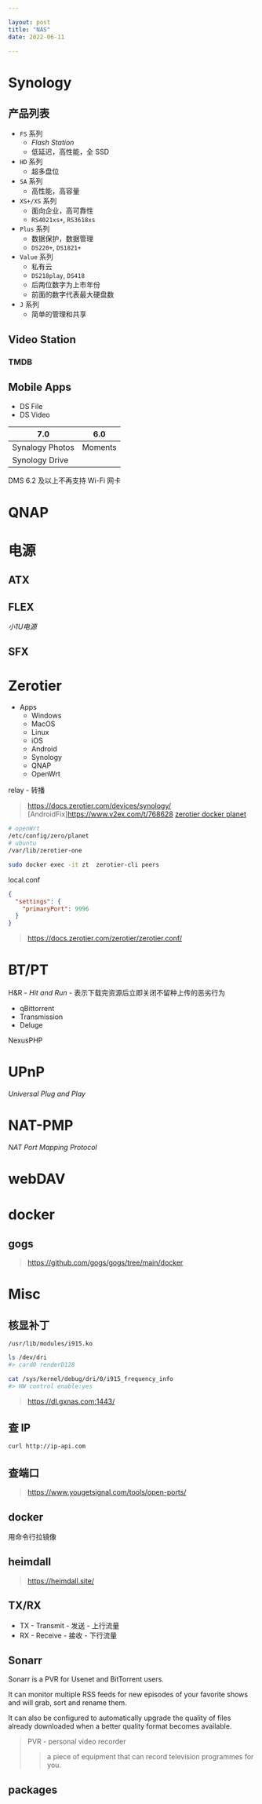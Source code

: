 ```yaml
---

layout: post
title: "NAS"
date: 2022-06-11

---
```


# Synology

## 产品列表

- `FS` 系列
  + *Flash Station*
  + 低延迟，高性能，全 SSD
- `HD` 系列
  + 超多盘位
- `SA` 系列
  + 高性能，高容量
- `XS+/XS` 系列
  + 面向企业，高可靠性
  + `RS4021xs+`, `RS3618xs`
- `Plus` 系列
  + 数据保护，数据管理
  + `DS220+`, `DS1821+`
- `Value` 系列
  + 私有云
  + `DS218play`, `DS418`
  + 后两位数字为上市年份
  + 前面的数字代表最大硬盘数
- `J` 系列
  + 简单的管理和共享

## Video Station

### TMDB

## Mobile Apps

- DS File
- DS Video


| 7.0             | 6.0     |
| --------------- | ------- |
| Synalogy Photos | Moments |
| Synology Drive  |         |



DMS 6.2 及以上不再支持 Wi-Fi 网卡

# QNAP

# 电源

## ATX

## FLEX
*小1U电源*

## SFX


# Zerotier

- Apps
  + Windows
  + MacOS
  + Linux
  + iOS
  + Android
  + Synology
  + QNAP
  + OpenWrt


relay - 转播


> <https://docs.zerotier.com/devices/synology/>
> [AndroidFix]<https://www.v2ex.com/t/768628>
> [zerotier docker planet](https://github.com/xubiaolin/docker-zerotier-planet)

```sh
# openWrt
/etc/config/zero/planet
# ubuntu
/var/lib/zerotier-one
```

```sh
sudo docker exec -it zt  zerotier-cli peers
```

local.conf
```json
{
  "settings": {
    "primaryPort": 9996
  }
}
```

> <https://docs.zerotier.com/zerotier/zerotier.conf/>

# BT/PT

H&R - *Hit and Run* - 表示下载完资源后立即关闭不留种上传的恶劣行为

- qBittorrent
- Transmission
- Deluge

NexusPHP

# UPnP
*Universal Plug and Play*

# NAT-PMP
*NAT Port Mapping Protocol*

# webDAV

# docker

## gogs

> <https://github.com/gogs/gogs/tree/main/docker>

# Misc

## 核显补丁

`/usr/lib/modules/i915.ko`

```sh
ls /dev/dri
#> card0 renderD128

cat /sys/kernel/debug/dri/0/i915_frequency_info
#> HW control enable:yes
```

> <https://dl.gxnas.com:1443/>

## 查 IP

```sh
curl http://ip-api.com
```

## 查端口

> <https://www.yougetsignal.com/tools/open-ports/>

## docker

用命令行拉镜像

## heimdall

> <https://heimdall.site/>

## TX/RX

- TX - Transmit - 发送 - 上行流量
- RX - Receive - 接收 - 下行流量

## Sonarr

Sonarr is a PVR for Usenet and BitTorrent users.

It can monitor multiple RSS feeds for new episodes of your favorite shows and will grab, sort and rename them.

It can also be configured to automatically upgrade the quality of files already downloaded when a better quality format becomes available.

> PVR - personal video recorder
>> a piece of equipment that can record television programmes for you.

## packages
